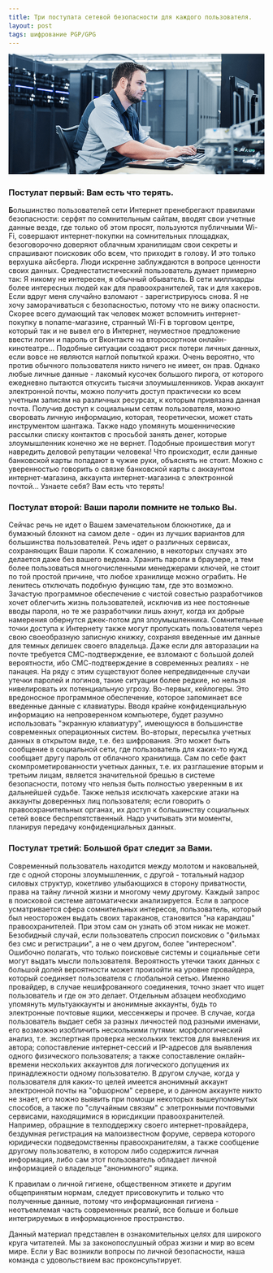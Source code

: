 ```yaml
---
title: Три постулата сетевой безопасности для каждого пользователя.
layout: post
tags: шифрование PGP/GPG
---
```


![encryption](/images/paranoids-network-administator.png)

### Постулат первый: Вам есть что терять.
<b class="bukvica">Б</b>ольшинство пользователей сети Интернет пренебрегают правилами безопасности: серфят по сомнительным сайтам, вводят свои учетные данные везде, где только об этом просят, пользуются публичными Wi-Fi, совершают интернет-покупки на сомнительных площадках, безоговорочно доверяют облачным хранилищам свои секреты и спрашивают поисковик обо всем, что приходит в голову. И это только верхушка айсберга.
Люди искренне заблуждаются в вопросе ценности своих данных. Среднестатистический пользователь думает примерно так: Я никому не интересен, я обычный обыватель. В сети миллиарды более интересных людей как для правоохранителей, так и для хакеров. Если вдруг меня случайно взломают - зарегистрируюсь снова. Я не хочу заморачиваться с безопасностью, потому что не вижу опасности.
Скорее всего думающий так человек может вспомнить интернет-покупку в noname-магазине, странный Wi-Fi в торговом центре, который так и не вывел его в Интернет, неуместное предложение ввести логин и пароль от Вконтакте на второсортном онлайн-кинотеатре... Подобные ситуации создают риск потери личных данных, если вовсе не являются наглой попыткой кражи.
Очень вероятно, что против обычного пользователя никто ничего не имеет, он прав. Однако любые личные данные - лакомый кусочек большого пирога, от которого ежедневно пытаются откусить тысячи злоумышленников. Украв аккаунт электронной почты, можно получить доступ практически ко всем учетным записям на различных ресурсах, к которым привязана данная почта. Получив доступ к социальным сетям пользователя, можно своровать личную информацию, которая, теоретически, может стать инструментом шантажа. Также надо упомянуть мошеннические рассылки списку контактов с просьбой занять денег, которые злоумышленник конечно же не вернет. Подобные проишествия могут навредить деловой репутации человека! Что происходит, если данные банковской карты попадают в чужие руки, объяснять не стоит.
Можно с уверенностью говорить о связке банковской карты с аккаунтом интернет-магазина, аккаунта интернет-магазина с электронной почтой... Узнаете себя? Вам есть что терять!

### Постулат второй: Ваши пароли помните не только Вы.
Сейчас речь не идет о Вашем замечательном блокнотике, да и бумажный блокнот на самом деле - один из лучших вариантов для большинства пользователей. Речь идет о различных сервисах, сохраняющих Ваши пароли. К сожалению, в некоторых случаях это делается даже без вашего ведома. Хранить пароли в браузере, а тем более пользоваться многочисленными менеджерами ключей, не стоит по той простой причине, что любое хранилище можно ограбить. Не ленитесь отключать подобную функцию там, где это возможно. Зачастую программное обеспечение с чистой совестью разработчиков хочет облегчить жизнь пользователей, исключив из нее постоянные вводы пароля, но те же разработчики лишь ахнут, когда их добрые намерения обернутся джек-потом для злоумышленника. Сомнительные точки доступа к Интернету также могут пропускать пользователя через свою своеобразную записную книжку, сохраняя введенные им данные для темных делишек своего владельца.
Даже если для авторазации на почте требуется СМС-подтверждение, ее взломают с большой долей вероятности, ибо СМС-подтверждение в современных реалиях - не панацея.
На ряду с этим существуют более непредвиденные случаи утечки паролей и логинов, такие ситуации более редкие, но нельзя нивелировать их потенциальную угрозу. Во-первых, кейлогеры. Это вредоносное программное обеспечение, которое запоминает все введенные данные с клавиатуры. Вводя крайне конфиденциальную информацию на непроверенном компьютере, будет разумно использовать "экранную клавиатуру", имеющуюся в большинстве современных операционных систем. Во-вторых, пересылка учетных данных в открытом виде, т.е. без шифрования. Это может быть сообщение в социальной сети, где пользователь для каких-то нужд сообщает другу пароль от облачного хранилища. Сам по себе факт скомпрометированности учетных данных, т.е. их разглашение вторым и третьим лицам, является значительной брешью  в системе безопасности, потому что нельзя быть полностью уверенным в их дальнейшей судьбе. Также нельзя исключать хакерские атаки на аккаунты доверенных лиц пользователя; если говорить о правоохранительных органах, их доступ к большинству социальных сетей вовсе беспрепятственный. Надо учитывать эти моменты, планируя передачу конфиденциальных данных.

### Постулат третий: Большой брат следит за Вами.
Современный пользователь находится между молотом и наковальней, где с одной стороны злоумышленник, с другой - тотальный надзор силовых структур, кокетливо улыбающихся в сторону приватности, права на тайну личной жизни и многому чему другому. 
Каждый запрос в поисковой системе автоматически анализируется. Если в запросе усматривается сфера сомнительных интересов, пользователь, который был неосторожен выдать своих тараканов, становится "на карандаш" правоохранителей. При этом сам он узнать об этом никак не может. Безобидный случай, если пользователь спросил поисковик о "фильмах без смс и регистрации", а не о чем другом, более "интересном".
Ошибочно полагать, что только поисковые системы и социальные сети могут выдать мысли пользователя. Вероятность утечки таких данных с большой долей вероятности может произойти на уровне провайдера, который соединяет пользователя с глобальной сетью. Именно провайдер, в случае нешифрованного соединения, точно знает что ищет пользователь и где он это делает.
Отдельным абзацем необходимо упомянуть мультуаккаунты и анонимные аккаунты, будь то электронные почтовые ящики, мессенжеры и прочее. В случае, когда пользователь выдает себя за разных личностей под разными именами, его возможно изобличить несколькими путями: морфологический анализ, т.е. экспертная проверка нескольких текстов для выявления их автора; сопоставление интернет-сессий и IP-адресов для выявления одного физического пользователя; а также сопоставление онлайн-времени нескольких аккаунтов для логического допущения их принадлежности одному пользователю. В другом случае, когда у пользователя для каких-то целей имеется анонимный аккаунт электронной почты на "офшорном" сервере, и о данном аккаунте никто не знает, его можно выявить при помощи некоторых вышеупомянутых способов, а также по "случайным связям" с элетронными почтовыми сервисами, находящимися в юрисдикции правоохранителей. Например, обращние в техподдержку своего интернет-провайдера, бездумная регистрация на малоизвестном форуме, сервера которого юридически подведомственны правоохранителям, а также сообщение другому пользователю, в котором либо содержится личная информация, либо сам этот пользователь обладает личной информацией о владельце "анонимного" ящика. 

К правилам о личной гигиене, общественном этикете и другим общепринятым нормам, следует присовокупить и только что полученные данные, потому что информационная гигиена - неотъемлемая часть современных реалий, все больше и больше интегрируемых в информационное пространство.

Данный материал представлен в ознакомительных целях для широкого круга читателей. Мы за законопослушный образ жизни и мир во всем мире. Если у Вас возникли вопросы по личной безопасности, наша команда с удовольствием вас проконсультирует.
